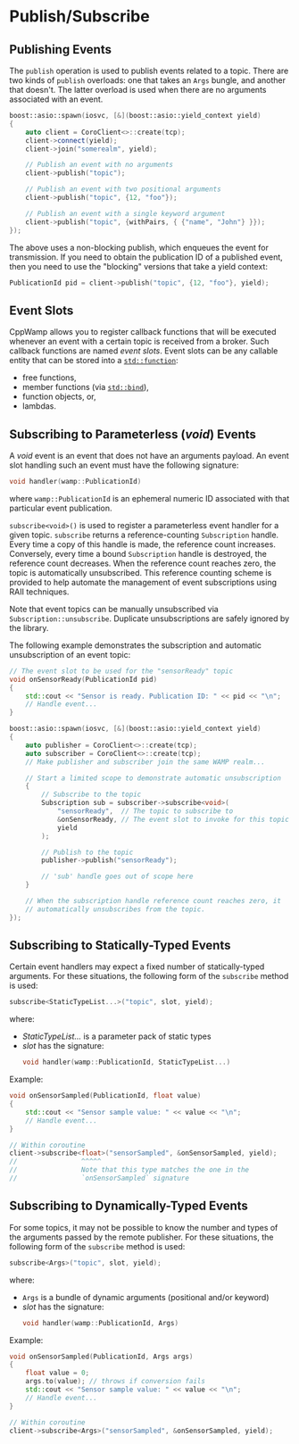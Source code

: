 <!-- ---------------------------------------------------------------------------
                Copyright Butterfly Energy Systems 2014-2015.
         Distributed under the Boost Software License, Version 1.0.
             (See accompanying file LICENSE_1_0.txt or copy at
                    http://www.boost.org/LICENSE_1_0.txt)
---------------------------------------------------------------------------- -->
Publish/Subscribe
=================

Publishing Events
-----------------

The `publish` operation is used to publish events related to a topic. There are two kinds of `publish` overloads: one that takes an `Args` bungle, and another that doesn't. The latter overload is used when there are no arguments associated with an event.

```c++
boost::asio::spawn(iosvc, [&](boost::asio::yield_context yield)
{
    auto client = CoroClient<>::create(tcp);
    client->connect(yield);
    client->join("somerealm", yield);

    // Publish an event with no arguments
    client->publish("topic");

    // Publish an event with two positional arguments
    client->publish("topic", {12, "foo"});

    // Publish an event with a single keyword argument
    client->publish("topic", {withPairs, { {"name", "John"} }});
});
```

The above uses a non-blocking publish, which enqueues the event for transmission. If you need to obtain the publication ID of a published event, then you need to use the "blocking" versions that take a yield context:

```c++
PublicationId pid = client->publish("topic", {12, "foo"}, yield);
```

Event Slots
----------

CppWamp allows you to register callback functions that will be executed whenever an event with a certain topic is received from a broker. Such callback functions are named _event slots_. Event slots can be any callable entity that
can be stored into a [`std::function`][stdfunction]:
- free functions,
- member functions (via [`std::bind`][stdbind]),
- function objects, or,
- lambdas.

[stdfunction]: http://en.cppreference.com/w/cpp/utility/functional/function
[stdbind]: http://en.cppreference.com/w/cpp/utility/functional/bind

Subscribing to Parameterless (_void_) Events
--------------------------------------------

A _void_ event is an event that does not have an arguments payload. An event slot handling such an event must have the following signature:
```c++
void handler(wamp::PublicationId)
```
where `wamp::PublicationId` is an ephemeral numeric ID associated with that particular event publication.

`subscribe<void>()` is used to register a parameterless event handler for a given topic. `subscribe` returns a reference-counting `Subscription` handle. Every time a copy of this handle is made, the reference count increases.
Conversely, every time a bound `Subscription` handle is destroyed, the reference count decreases. When the reference count reaches zero, the topic is automatically unsubscribed. This reference counting scheme is provided to help
automate the management of event subscriptions using RAII techniques.

Note that event topics can be manually unsubscribed via `Subscription::unsubscribe`. Duplicate unsubscriptions are safely ignored by the library.

The following example demonstrates the subscription and automatic unsubscription of an event topic:

```c++
// The event slot to be used for the "sensorReady" topic
void onSensorReady(PublicationId pid)
{
    std::cout << "Sensor is ready. Publication ID: " << pid << "\n";
    // Handle event...
}

boost::asio::spawn(iosvc, [&](boost::asio::yield_context yield)
{
    auto publisher = CoroClient<>::create(tcp);
    auto subscriber = CoroClient<>::create(tcp);
    // Make publisher and subscriber join the same WAMP realm...

    // Start a limited scope to demonstrate automatic unsubscription
    {
        // Subscribe to the topic
        Subscription sub = subscriber->subscribe<void>(
            "sensorReady",  // The topic to subscribe to
            &onSensorReady, // The event slot to invoke for this topic
            yield
        );

        // Publish to the topic
        publisher->publish("sensorReady");

        // 'sub' handle goes out of scope here
    }

    // When the subscription handle reference count reaches zero, it
    // automatically unsubscribes from the topic.
});
```

Subscribing to Statically-Typed Events
--------------------------------------

Certain event handlers may expect a fixed number of statically-typed arguments. For these situations, the following form of the `subscribe` method is used:
```c++
subscribe<StaticTypeList...>("topic", slot, yield);
```
where:
- _StaticTypeList..._ is a parameter pack of static types
- _slot_ has the signature:
   ```c++
   void handler(wamp::PublicationId, StaticTypeList...)
   ```

Example:
```c++
void onSensorSampled(PublicationId, float value)
{
    std::cout << "Sensor sample value: " << value << "\n";
    // Handle event...
}

// Within coroutine
client->subscribe<float>("sensorSampled", &onSensorSampled, yield);
//                ^^^^^
//                Note that this type matches the one in the
//                `onSensorSampled` signature
```

Subscribing to Dynamically-Typed Events
---------------------------------------

For some  topics, it may not be possible to know the number and types of the arguments passed by the remote publisher. For these situations, the following form of the `subscribe` method is used:
```c++
subscribe<Args>("topic", slot, yield);
```
where:
- `Args` is a bundle of dynamic arguments (positional and/or keyword)
- _slot_ has the signature:
   ```c++
   void handler(wamp::PublicationId, Args)
   ```

Example:
```c++
void onSensorSampled(PublicationId, Args args)
{
    float value = 0;
    args.to(value); // throws if conversion fails
    std::cout << "Sensor sample value: " << value << "\n";
    // Handle event...
}

// Within coroutine
client->subscribe<Args>("sensorSampled", &onSensorSampled, yield);
```
